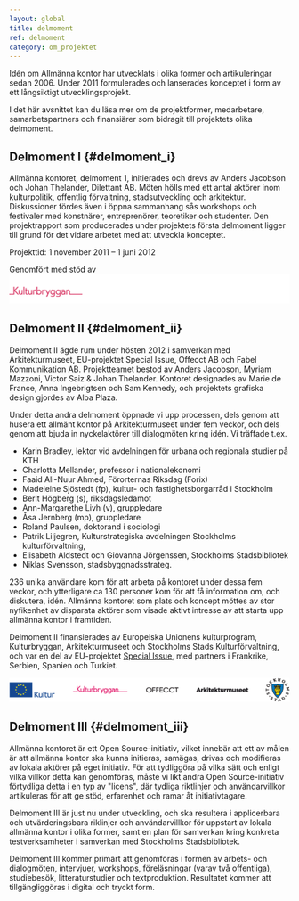 ```yaml
---
layout: global
title: delmoment
ref: delmoment
category: om_projektet
---
```


Idén om Allmänna kontor har utvecklats i olika former och artikuleringar sedan 2006. Under 2011 formulerades och lanserades konceptet i form av ett långsiktigt utvecklingsprojekt.

I det här avsnittet kan du läsa mer om de projektformer, medarbetare, samarbetspartners och finansiärer som bidragit till projektets olika delmoment.

## Delmoment I {#delmoment_i}

Allmänna kontoret, delmoment 1, initierades och drevs av Anders Jacobson och Johan Thelander, Dilettant AB. Möten hölls med ett antal aktörer inom kulturpolitik, offentlig förvaltning, stadsutveckling och arkitektur. Diskussioner fördes även i öppna sammanhang sås workshops och festivaler med konstnärer, entreprenörer, teoretiker och studenter. Den projektrapport som producerades under projektets första delmoment ligger till grund för det vidare arbetet med att utveckla konceptet.

Projekttid: 1 november 2011 – 1 juni 2012

Genomfört med stöd av
![Kulturbryggan](/assets/img/kb.png)

## Delmoment II {#delmoment_ii}

Delmoment II ägde rum under hösten 2012 i samverkan med Arkitekturmuseet, EU-projektet Special Issue, Offecct AB och Fabel Kommunikation AB. Projektteamet bestod av Anders Jacobson, Myriam Mazzoni, Victor Saiz & Johan Thelander. Kontoret designades av Marie de France, Anna Ingebrigtsen och Sam Kennedy, och projektets grafiska design gjordes av Alba Plaza.

Under detta andra delmoment öppnade vi upp processen, dels genom att husera ett allmänt kontor på Arkitekturmuseet under fem veckor, och dels genom att bjuda in nyckelaktörer till dialogmöten kring idén. Vi träffade t.ex. 
* Karin Bradley, lektor vid  avdelningen för urbana och regionala studier på KTH
* Charlotta Mellander, professor i nationalekonomi 
* Faaid Ali-Nuur Ahmed, Förorternas Riksdag (Forix)
* Madeleine Sjöstedt (fp), kultur- och fastighetsborgarråd i Stockholm
* Berit Högberg (s), riksdagsledamot
* Ann-Margarethe Livh (v), gruppledare
* Åsa Jernberg (mp), gruppledare
* Roland Paulsen, doktorand i sociologi
* Patrik Liljegren, Kulturstrategiska avdelningen Stockholms kulturförvaltning, 
* Elisabeth Aldstedt och Giovanna Jörgenssen, Stockholms Stadsbibliotek
* Niklas Svensson, stadsbyggnadsstrateg. 

236 unika användare kom för att arbeta på kontoret under dessa fem veckor, och ytterligare ca 130 personer kom för att få information om, och diskutera, idén. Allmänna kontoret som plats och koncept möttes av stor nyfikenhet av disparata aktörer som visade aktivt intresse av att starta upp allmänna kontor i framtiden. 

Delmoment II finansierades av Europeiska Unionens kulturprogram, Kulturbryggan, Arkitekturmuseet och Stockholms Stads Kulturförvaltning, och var en del av EU-projektet [Special Issue](http://specialissue.eu), med partners i Frankrike, Serbien, Spanien och Turkiet. 

![samarbete](/assets/img/logos.png)

## Delmoment III {#delmoment_iii}
Allmänna kontoret är ett Open Source-initiativ, vilket innebär att ett av målen är att allmänna kontor ska kunna initieras, samägas, drivas och modifieras av lokala aktörer på eget initiativ. För att tydliggöra på vilka sätt och enligt vilka villkor detta kan genomföras, måste vi likt andra Open Source-initiativ förtydliga detta i en typ av "licens", där tydliga riktlinjer och användarvillkor artikuleras för att ge stöd, erfarenhet och ramar åt initiativtagare. 

Delmoment III är just nu under utveckling, och ska resultera i applicerbara och utvärderingsbara riklinjer och användarvillkor för uppstart av lokala allmänna kontor i olika former, samt en plan för samverkan kring konkreta testverksamheter i samverkan med Stockholms Stadsbibliotek. 

Delmoment III kommer primärt att genomföras i formen av arbets- och dialogmöten, intervjuer, workshops, föreläsningar (varav två offentliga), studiebesök, litteraturstudier och textproduktion. Resultatet kommer att tillgängliggöras i digital och tryckt form.


